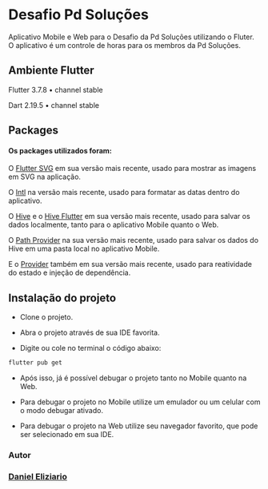 # Desafio Pd Soluções

Aplicativo Mobile e Web para o Desafio da Pd Soluções utilizando o Fluter. O aplicativo é um controle de horas para os membros da Pd Soluções.


## Ambiente Flutter

Flutter 3.7.8 • channel stable

Dart 2.19.5 • channel stable


## Packages

#### Os packages utilizados foram:

O [Flutter SVG](https://pub.dev/packages/flutter_svg) em sua versão mais recente, usado para mostrar as imagens em SVG na aplicação.

O [Intl](https://pub.dev/packages/intl) na versão mais recente, usado para formatar as datas dentro do aplicativo.

O [Hive](https://pub.dev/packages/hive) e o [Hive Flutter](https://pub.dev/packages/hive_flutter) em sua versão mais recente, usado para salvar os dados localmente, tanto para o aplicativo Mobile quanto o Web.

O [Path Provider](https://pub.dev/packages/path_provider) na sua versão mais recente, usado para salvar os dados do Hive em uma pasta local no aplicativo Mobile.

E o [Provider](https://pub.dev/packages/provider) também em sua versão mais recente, usado para reatividade do estado e injeção de dependência.


## Instalação do projeto

* Clone o projeto.

* Abra o projeto através de sua IDE favorita.

* Digite ou cole no terminal o código abaixo:

```bash
flutter pub get
```
* Após isso, já é possível debugar o projeto tanto no Mobile quanto na Web.

* Para debugar o projeto no Mobile utilize um emulador ou um celular com o modo debugar ativado.

* Para debugar o projeto na Web utilize seu navegador favorito, que pode ser selecionado em sua IDE.


### Autor

### [Daniel Eliziario](https://www.linkedin.com/in/daniel-eliziario/)